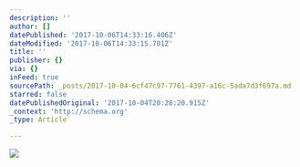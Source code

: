 ```yaml
---
description: ''
author: []
datePublished: '2017-10-06T14:33:16.406Z'
dateModified: '2017-10-06T14:33:15.701Z'
title: ''
publisher: {}
via: {}
inFeed: true
sourcePath: _posts/2017-10-04-6cf47c97-7761-4397-a16c-5ada7d3f697a.md
starred: false
datePublishedOriginal: '2017-10-04T20:28:20.915Z'
_context: 'http://schema.org'
_type: Article

---
```

![](https://the-grid-user-content.s3-us-west-2.amazonaws.com/fc420cef-05e9-4ca0-8d7d-aaf9c05195e0.jpg)